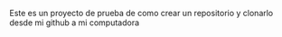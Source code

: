 Este es un proyecto de prueba de como crear un repositorio y clonarlo desde mi github a mi  computadora